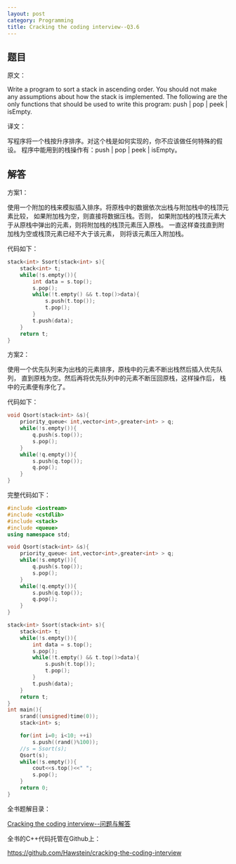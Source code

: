 ```yaml
---
layout: post
category: Programming
title: Cracking the coding interview--Q3.6
---
```


## 题目

原文：

Write a program to sort a stack in ascending order. You should not 
make any assumptions about how the stack is implemented. The 
following are the only functions that should be used to write 
this program: push | pop | peek | isEmpty.

译文：

写程序将一个栈按升序排序。对这个栈是如何实现的，你不应该做任何特殊的假设。
程序中能用到的栈操作有：push | pop | peek | isEmpty。

## 解答

方案1：

使用一个附加的栈来模拟插入排序。将原栈中的数据依次出栈与附加栈中的栈顶元素比较，
如果附加栈为空，则直接将数据压栈。否则，
如果附加栈的栈顶元素大于从原栈中弹出的元素，则将附加栈的栈顶元素压入原栈。
一直这样查找直到附加栈为空或栈顶元素已经不大于该元素，
则将该元素压入附加栈。

代码如下：

```cpp
stack<int> Ssort(stack<int> s){
	stack<int> t;
	while(!s.empty()){
		int data = s.top();
		s.pop();
		while(!t.empty() && t.top()>data){
			s.push(t.top());
			t.pop();
		}
		t.push(data);
	}
	return t;
}
```

方案2：

使用一个优先队列来为出栈的元素排序，原栈中的元素不断出栈然后插入优先队列，
直到原栈为空。然后再将优先队列中的元素不断压回原栈，这样操作后，
栈中的元素便有序化了。

代码如下：

```cpp
void Qsort(stack<int> &s){
	priority_queue< int,vector<int>,greater<int> > q;
	while(!s.empty()){
		q.push(s.top());
		s.pop();
	}
	while(!q.empty()){
		s.push(q.top());
		q.pop();
	}
}
```

完整代码如下：

```cpp
#include <iostream>
#include <cstdlib>
#include <stack>
#include <queue>
using namespace std;

void Qsort(stack<int> &s){
	priority_queue< int,vector<int>,greater<int> > q;
	while(!s.empty()){
		q.push(s.top());
		s.pop();
	}
	while(!q.empty()){
		s.push(q.top());
		q.pop();
	}
}

stack<int> Ssort(stack<int> s){
	stack<int> t;
	while(!s.empty()){
		int data = s.top();
		s.pop();
		while(!t.empty() && t.top()>data){
			s.push(t.top());
			t.pop();
		}
		t.push(data);
	}
	return t;
}
int main(){
	srand((unsigned)time(0));
	stack<int> s;

	for(int i=0; i<10; ++i)
		s.push((rand()%100));
	//s = Ssort(s);
	Qsort(s);
	while(!s.empty()){
		cout<<s.top()<<" ";
		s.pop();
	}
	return 0;
}
```


全书题解目录：

[Cracking the coding interview--问题与解答](/posts/ctci-solutions-contents.html)

全书的C++代码托管在Github上：

<https://github.com/Hawstein/cracking-the-coding-interview>
